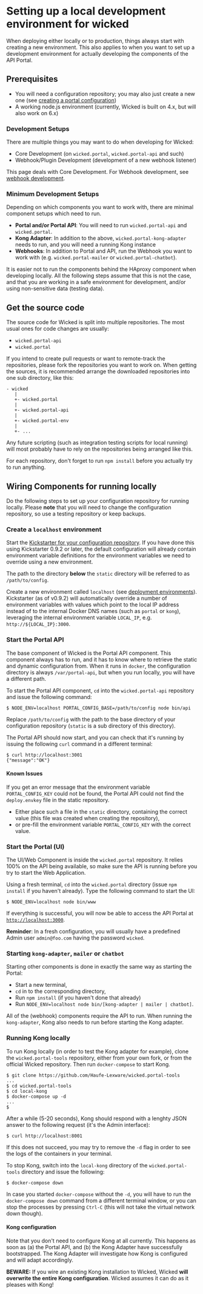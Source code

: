 # Setting up a local development environment for wicked

When deploying either locally or to production, things always start with creating a new environment. This also applies to when you want to set up a development environment for actually developing the components of the API Portal.

## Prerequisites

* You will need a configuration repository; you may also just create a new one (see [creating a portal configuration](creating-a-portal-configuration.md))
* A working node.js environment (currently, Wicked is built on 4.x, but will also work on 6.x)

### Development Setups

There are multiple things you may want to do when developing for Wicked:

* Core Development (on `wicked.portal`, `wicked.portal-api` and such)
* Webhook/Plugin Development (development of a new webhook listener)

This page deals with Core Development. For Webhook development, see [webhook development](webhook-development.md).

### Minimum Development Setups

Depending on which components you want to work with, there are minimal component setups which need to run.

* **Portal and/or Portal API**: You will need to run `wicked.portal-api` and `wicked.portal`.
* **Kong Adapter**: In addition to the above, `wicked.portal-kong-adapter` needs to run, and you will need a running Kong instance
* **Webhooks**: In addition to Portal and API, run the Webhook you want to work with (e.g. `wicked.portal-mailer` or `wicked.portal-chatbot`).

It is easier not to run the components behind the HAproxy component when developing locally. All the following steps assume that this is not the case, and that you are working in a safe environment for development, and/or using non-sensitive data (testing data).

## Get the source code

The source code for Wicked is split into multiple repositories. The most usual ones for code changes are usually:

* `wicked.portal-api`
* `wicked.portal`

If you intend to create pull requests or want to remote-track the repositories, please fork the repositories you want to work on. When getting the sources, it is recommended arrange the downloaded repositories into one sub directory, like this:

```
- wicked
   |
   +- wicked.portal
   |
   +- wicked.portal-api
   |
   +- wicked.portal-env
   |
   +- ...
```

Any future scripting (such as integration testing scripts for local running) will most probably have to rely on the repositories being arranged like this.

For each repository, don't forget to run `npm install` before you actually try to run anything.

## Wiring Components for running locally

Do the following steps to set up your configuration repository for running locally. Please **note** that you will need to change the configuration repository, so use a testing repository or keep backups.

### Create a `localhost` environment

Start the [Kickstarter for your configuration repository](creating-a-portal-configuration.md). If you have done this using Kickstarter 0.9.2 or later, the default configuration will already contain environment variable definitions for the environment variables we need to override using a new environment.

The path to the directory **below** the `static` directory will be referred to as `/path/to/config`.

Create a new environment called `localhost` (see [deployment environments](deployment-environments.md)). Kickstarter (as of v0.9.2) will automatically override a number of environment variables with values which point to the local IP address instead of to the internal Docker DNS names (such as `portal` or `kong`), leveraging the internal environment variable `LOCAL_IP`, e.g. `http://${LOCAL_IP}:3000`.

### Start the Portal API

The base component of Wicked is the Portal API component. This component always has to run, and it has to know where to retrieve the static and dynamic configuration from. When it runs in `docker`, the configuration directory is always `/var/portal-api`, but when you run locally, you will have a different path.

To start the Portal API component, `cd` into the `wicked.portal-api` repository and issue the following command:

```
$ NODE_ENV=localhost PORTAL_CONFIG_BASE=/path/to/config node bin/api
```

Replace `/path/to/config` with the path to the base directory of your configuration repository (`static` is a sub directory of this directory).

The Portal API should now start, and you can check that it's running by issuing the following `curl` command in a different terminal:

```
$ curl http://localhost:3001
{"message":"OK"}
```

#### Known Issues

If you get an error message that the environment variable `PORTAL_CONFIG_KEY` could not be found, the Portal API could not find the `deploy.envkey` file in the static repository.

* Either place such a file in the `static` directory, containing the correct value (this file was created when creating the repository),
* or pre-fill the environment variable `PORTAL_CONFIG_KEY` with the correct value. 

### Start the Portal (UI)

The UI/Web Component is inside the `wicked.portal` repository. It relies 100% on the API being available, so make sure the API is running before you try to start the Web Application.

Using a fresh terminal, `cd` into the `wicked.portal` directory (issue `npm install` if you haven't already). Type the following command to start the UI:

```
$ NODE_ENV=localhost node bin/www
```

If everything is successful, you will now be able to access the API Portal at [`http://localhost:3000`](http://localhost:3000).

**Reminder**: In a fresh configuration, you will usually have a predefined Admin user `admin@foo.com` having the password `wicked`.

### Starting `kong-adapter`, `mailer` or `chatbot`

Starting other components is done in exactly the same way as starting the Portal: 

* Start a new terminal, 
* `cd` in to the corresponding directory,
* Run `npm install` (if you haven't done that already)
* Run `NODE_ENV=localhost node bin/[kong-adapter | mailer | chatbot]`.

All of the (webhook) components require the API to run. When running the `kong-adapter`, Kong also needs to run before starting the Kong adapter.

### Running Kong locally   

To run Kong locally (in order to test the Kong adapter for example), clone the `wicked.portal-tools` repository, either from your own fork, or from the official Wicked repository. Then run `docker-compose` to start Kong.

```
$ git clone https://github.com/Haufe-Lexware/wicked.portal-tools
...
$ cd wicked.portal-tools
$ cd local-kong
$ docker-compose up -d
...
$
```

After a while (5-20 seconds), Kong should respond with a lenghty JSON answer to the following request (it's the Admin interface):

```
$ curl http://localhost:8001
```

If this does not succeed, you may try to remove the `-d` flag in order to see the logs of the containers in your terminal.

To stop Kong, switch into the `local-kong` directory of the `wicked.portal-tools` directory and issue the following:

```
$ docker-compose down
```

In case you started `docker-compose` without the `-d`, you will have to run the `docker-compose down` command from a different terminal window, or you can stop the processes by pressing `Ctrl-C` (this will not take the virtual network down though).

#### Kong configuration

Note that you don't need to configure Kong at all currently. This happens as soon as (a) the Portal API, and (b) the Kong Adapter have successfully bootstrapped. The Kong Adapter will investigate how Kong is configured and will adapt accordingly. 

**BEWARE:** If you wire an existing Kong installation to Wicked, Wicked **will overwrite the entire Kong configuration**. Wicked assumes it can do as it pleases with Kong!
